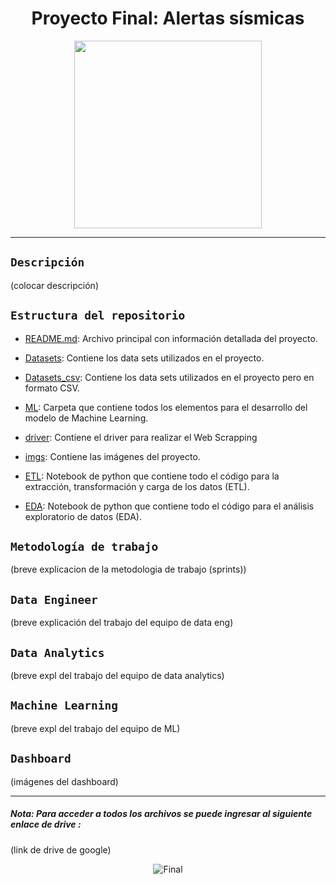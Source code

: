 
# <h1 align=center> **Proyecto Final: Alertas sísmicas** </h1>
                                            

<p align="center">
<img src="https://github.com/ReneRamosTrvn/alertas_sismicas/blob/main/imgs/Earthquake%20safety%20steps%20with%20disaster%20emergency%20action%20advice%20outline%20diagram.jpg"  height=300>
</p>

--- 
## `Descripción`

(colocar descripción)


## `Estructura del repositorio`

- [README.md](./README.md): Archivo principal con información detallada del proyecto.

- [Datasets](./Datasets): Contiene los data sets utilizados en el proyecto.

- [Datasets_csv](./Datasets_csv): Contiene los data sets utilizados en el proyecto pero en formato CSV.

- [ML](./ML): Carpeta que contiene todos los elementos para el desarrollo del modelo de Machine Learning.

- [driver](./driver): Contiene el driver para realizar el Web Scrapping

- [imgs](./imgs): Contiene las imágenes del proyecto.

- [ETL](./ETL.ipynb): Notebook de python que contiene todo el código para la extracción, transformación y carga de los datos (ETL).

- [EDA](./EDA.ipynb): Notebook de python que contiene todo el código para el análisis exploratorio de datos (EDA).

## `Metodología de trabajo` 

(breve explicacion de la metodologia de trabajo (sprints))

## `Data Engineer` 

(breve explicación del trabajo del equipo de data eng)

## `Data Analytics` 

(breve expl del trabajo del equipo de data analytics)

## `Machine Learning` 

(breve expl del trabajo del equipo de ML)

## `Dashboard` 

(imágenes del dashboard)

---
##### Nota: Para acceder a todos los archivos se puede ingresar al siguiente enlace de drive : 
(link de drive de google)

<p align="center">
<img src="https://github.com/ReneRamosTrvn/alertas_sismicas/blob/main/imgs/henry.jpg"  alt="Final">
</p>


